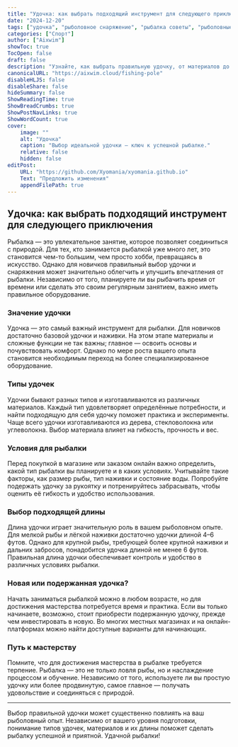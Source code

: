 ```yaml
---
title: "Удочка: как выбрать подходящий инструмент для следующего приключения"
date: "2024-12-20"
tags: ["удочка", "рыболовное снаряжение", "рыбалка советы", "рыболовные принадлежности"]
categories: ["Спорт"]
author: ["Aixwim"]
showToc: true
TocOpen: false
draft: false
description: "Узнайте, как выбрать правильную удочку, от материалов до длины, и как это влияет на ваш рыболовный опыт."
canonicalURL: "https://aixwim.cloud/fishing-pole"
disableHLJS: false
disableShare: false
hideSummary: false
ShowReadingTime: true
ShowBreadCrumbs: true
ShowPostNavLinks: true
ShowWordCount: true
cover:
    image: ""
    alt: "Удочка"
    caption: "Выбор идеальной удочки — ключ к успешной рыбалке."
    relative: false
    hidden: false
editPost:
    URL: "https://github.com/Xyomania/xyomania.github.io"
    Text: "Предложить изменения"
    appendFilePath: true
---
```


## Удочка: как выбрать подходящий инструмент для следующего приключения

Рыбалка — это увлекательное занятие, которое позволяет соединиться с природой. Для тех, кто занимается рыбалкой уже много лет, это становится чем-то большим, чем просто хобби, превращаясь в искусство. Однако для новичков правильный выбор удочки и снаряжения может значительно облегчить и улучшить впечатления от рыбалки. Независимо от того, планируете ли вы рыбачить время от времени или сделать это своим регулярным занятием, важно иметь правильное оборудование.

### **Значение удочки**

Удочка — это самый важный инструмент для рыбалки. Для новичков достаточно базовой удочки и наживки. На этом этапе материалы и сложные функции не так важны; главное — освоить основы и почувствовать комфорт. Однако по мере роста вашего опыта становится необходимым переход на более специализированное оборудование.

### **Типы удочек**

Удочки бывают разных типов и изготавливаются из различных материалов. Каждый тип удовлетворяет определённые потребности, и найти подходящую для себя удочку поможет практика и эксперименты. Чаще всего удочки изготавливаются из дерева, стекловолокна или углеволокна. Выбор материала влияет на гибкость, прочность и вес.

### **Условия для рыбалки**

Перед покупкой в магазине или заказом онлайн важно определить, какой тип рыбалки вы планируете и в каких условиях. Учитывайте такие факторы, как размер рыбы, тип наживки и состояние воды. Попробуйте подержать удочку за рукоятку и потренируйтесь забрасывать, чтобы оценить её гибкость и удобство использования.

### **Выбор подходящей длины**

Длина удочки играет значительную роль в вашем рыболовном опыте. Для мелкой рыбы и лёгкой наживки достаточно удочки длиной 4–6 футов. Однако для крупной рыбы, требующей более крупной наживки и дальних забросов, понадобится удочка длиной не менее 6 футов. Правильная длина удочки обеспечивает контроль и удобство в различных условиях рыбалки.

### **Новая или подержанная удочка?**

Начать заниматься рыбалкой можно в любом возрасте, но для достижения мастерства потребуется время и практика. Если вы только начинаете, возможно, стоит приобрести подержанную удочку, прежде чем инвестировать в новую. Во многих местных магазинах и на онлайн-платформах можно найти доступные варианты для начинающих.

### **Путь к мастерству**

Помните, что для достижения мастерства в рыбалке требуется терпение. Рыбалка — это не только ловля рыбы, но и наслаждение процессом и обучение. Независимо от того, используете ли вы простую удочку или более продвинутую, самое главное — получать удовольствие и соединяться с природой.

---

Выбор правильной удочки может существенно повлиять на ваш рыболовный опыт. Независимо от вашего уровня подготовки, понимание типов удочек, материалов и их длины поможет сделать рыбалку успешной и приятной. Удачной рыбалки!
